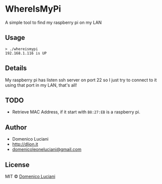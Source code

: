 # WhereIsMyPi
A simple tool to find my raspberry pi on my LAN

## Usage
```
> ./whereismypi
192.168.1.116 is UP
```

## Details
My raspberry pi has listen ssh server on port 22 so I just try to connect to it using that port in my LAN, that's all!

## TODO
* Retrieve MAC Address, if it start with `B8:27:EB` is a raspberry pi.

## Author
* Domenico Luciani
* http://dlion.it
* domenicoleoneluciani@gmail.com

## License
MIT © [Domenico Luciani](https://github.com/DLion)
